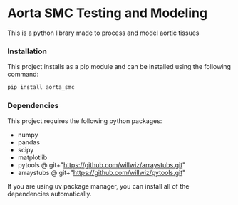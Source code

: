# Aorta SMC Testing and Modeling

This is a python library made to process and model aortic tissues

### Installation

This project installs as a pip module and can be installed using the following command:

```bash
pip install aorta_smc
```

### Dependencies

This project requires the following python packages:

- numpy
- pandas
- scipy
- matplotlib
- pytools @ git+"https://github.com/willwiz/arraystubs.git"
- arraystubs @ git+"https://github.com/willwiz/pytools.git"

If you are using uv package manager, you can install all of the dependencies automatically.
